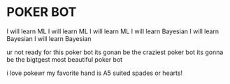 # POKER BOT
I will learn ML I will learn ML I will learn ML I will learn Bayesian I will learn Bayesian I will learn Bayesian

ur not ready for this poker bot its gonan be the craziest poker bot its gonna be the bigtgest most beautiful poker bot 

i love pokewr my favorite hand is A5 suited spades or hearts!
